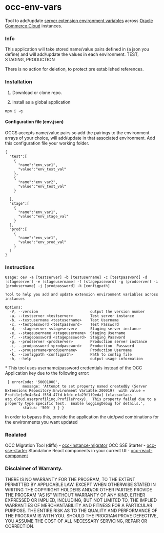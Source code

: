 # occ-env-vars
Tool to add/update [server extension environment variables](https://docs.oracle.com/en/cloud/saas/commerce-cloud/cxocc/api-admin-extension-server-environment-variables.html "Extension Server Environment Variables REST Endpoints") across [Oracle Commerce Cloud](https://cloud.oracle.com/en_US/commerce-cloud "Oracle Commerce Cloud") instances.

### Info
This application will take stored name/value pairs defined in (a json you define) and will add/update
the values in each environment. TEST, STAGING, PRODUCTION 

There is no action for deletion, to protect pre established references.


### Installation 
1. Download or clone repo.

2. Install as a global application
```
npm i -g
```

#### Configuration file (env.json)
OCCS accepts name/value pairs so add the pairings to the environment arrays of your choice, will add/update in that associated environment.
Add this configuration file your working folder.

```
{
  "test":[
    {
      "name":"env_var1",
      "value":"env_test_val"
    },
    {
      "name":"env_var2",
      "value":"env_test_val"
    }
    
  ],
  "stage":[
    {
      "name":"env_var1",
      "value":"env_stage_val"
    }
  ],
  "prod":[
    {
      "name":"env_var1",
      "value":"env_prod_val"
    }
  ]
}
```

### Instructions  
```
Usage: oev -a [testserver] -b [testusername] -c [testpassword] -d [stageserver] -e [stageusername] -f [stagepassword] -g [prodserver] -i [produsername] -j [prodpassword] -k [configpath]

Tool to help you add and update extension environment variables across instances

Options:
  -V, --version                        output the version number
  -a, --testserver <testserver>        Test server instance
  -b, --testusername <testusername>    Test Username
  -c, --testpassword <testpassword>    Test Password
  -d, --stageserver <stageserver>      Staging server instance
  -e, --stageusername <stageusername>  Staging Username
  -f, --stagepassword <stagepassword>  Staging Password
  -g, --prodserver <prodserver>        Production server instance
  -i, --prodpassword <prodpassword>    Production  Password
  -j, --prousername<produsername>      Production Username
  -k, --configpath <configpath>        Path to config file
  -h, --help                           output usage information

```

\* This tool uses username/password credentials instead of the OCC Application key due to the following error:
``` 
 { errorCode: '50001000',
        message: 'Attempt to set property named createdBy (Server Extensions Repository:Environment Variable:200019)  with value = Profile[e9c4c6c4-f55d-47fd-bfdc-efa29f1f9eda] (class=class atg.cloud.userprofiling.ProfileProxy).  This property failed due to a property type specific test.  Enable loggingDebug for details.',
        status: '500' } } }
```

In order to bypass this, provide the application the uid/pwd combinations for the environments you want updated
      



### Realated

OCC  Migration Tool (diffs) - [occ-instance-migrator](https://github.com/leedium/occ-instance-migrator "OCC instance migrator")
OCC SSE Starter - [occ-sse-starter](https://github.com/leedium/occ-sse-starter "Serverside extension starter for Oracle Commerce Cloud")
Standalone React components in your current UI - [occ-react-component](https://github.com/leedium/occ-react-component "OCC react component")



### Disclaimer of Warranty.
THERE IS NO WARRANTY FOR THE PROGRAM, TO THE EXTENT PERMITTED BY
APPLICABLE LAW.  EXCEPT WHEN OTHERWISE STATED IN WRITING THE COPYRIGHT
HOLDERS AND/OR OTHER PARTIES PROVIDE THE PROGRAM "AS IS" WITHOUT WARRANTY
OF ANY KIND, EITHER EXPRESSED OR IMPLIED, INCLUDING, BUT NOT LIMITED TO,
THE IMPLIED WARRANTIES OF MERCHANTABILITY AND FITNESS FOR A PARTICULAR
PURPOSE.  THE ENTIRE RISK AS TO THE QUALITY AND PERFORMANCE OF THE PROGRAM
IS WITH YOU.  SHOULD THE PROGRAM PROVE DEFECTIVE, YOU ASSUME THE COST OF
ALL NECESSARY SERVICING, REPAIR OR CORRECTION.



